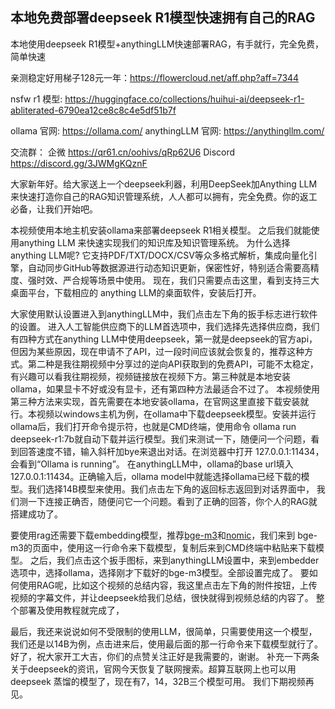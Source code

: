 ## 本地免费部署deepseek R1模型快速拥有自己的RAG

本地使用deepseek R1模型+anythingLLM快速部署RAG，有手就行，完全免费，简单快速

亲测稳定好用梯子128元一年：https://flowercloud.net/aff.php?aff=7344

nsfw r1 模型: https://huggingface.co/collections/huihui-ai/deepseek-r1-abliterated-6790ea12ce8c8c4e5df51b7f

ollama 官网: https://ollama.com/
anythingLLM 官网: https://anythingllm.com/


交流群：
企微  https://qr61.cn/oohivs/qRp62U6
Discord https://discord.gg/3JWMgKQznF


大家新年好。给大家送上一个deepseek利器，利用DeepSeek加Anything LLM来快速打造你自己的RAG知识管理系统，人人都可以拥有，完全免费。你的返工必备，让我们开始吧。

本视频使用本地主机安装ollama来部署deepseek R1相关模型。
之后我们就能使用anything LLM 来快速实现我们的知识库及知识管理系统。
为什么选择anything LLM呢?
它支持PDF/TXT/DOCX/CSV等众多格式解析，集成向量化引擎，自动同步GitHub等数据源进行动态知识更新，保密性好，特别适合需要高精度、强时效、严合规等场景中使用。
现在，我们只需要点击这里，看到支持三大桌面平台，下载相应的 anything LLM的桌面软件，安装后打开。

大家使用默认设置进入到anythingLLM中，我们点击左下角的扳手标志进行软件的设置。
进入人工智能供应商下的LLM首选项中，我们选择先选择供应商，我们有四种方式在anything LLM中使用deepseek，第一就是deepseek的官方api，但因为某些原因，现在申请不了API，过一段时间应该就会恢复的，推荐这种方式。第二种是我往期视频中分享过的逆向API获取到的免费API，可能不太稳定，有兴趣可以看我往期视频，视频链接放在视频下方。第三种就是本地安装ollama，如果显卡不好或没有显卡，还有第四种方法最适合不过了。
本视频使用第三种方法来实现，首先需要在本地安装ollama，在官网这里直接下载安装就行。本视频以windows主机为例，在ollama中下载deepseek模型。安装并运行ollama后，我们打开命令提示符，也就是CMD终端，使用命令 ollama run deepseek-r1:7b就自动下载并运行模型。我们来测试一下，随便问一个问题，看到回答速度不错，输入斜杆加bye来退出对话。在浏览器中打开 127.0.0.1:11434，会看到“Ollama is running”。
在anythingLLM中，ollama的base url填入127.0.0.1:11434。正确输入后，ollama model中就能选择ollama已经下载的模型。我们选择14B模型来使用。我们点击左下角的返回标志返回到对话界面中，
我们测一下连接正确否，随便问它一个问题。看到了正确的回答，你个人的RAG就搭建成功了。

要使用rag还需要下载embedding模型，推荐[bge-m3](https://ollama.com/library/bge-m3)和[nomic](https://ollama.com/library/nomic-embed-text)，我们来到 bge-m3的页面中，使用这一行命令来下载模型，复制后来到CMD终端中粘贴来下载模型。
之后，我们点击这个扳手图标，来到anythingLLM设置中，来到embedder选项中，选择ollama，选择刚才下载好的bge-m3模型。全部设置完成了。
要如何使用RAG呢，比如这个视频的总结内容，我这里点击左下角的附件按钮，上传视频的字幕文件，并让deepseek给我们总结，很快就得到视频总结的内容了。
整个部署及使用教程就完成了，

最后，我还来说说如何不受限制的使用LLM，很简单，只需要使用这一个模型，我们还是以14B为例，点击进来后，使用最后面的那一行命令来下载模型就行了。
好了，祝大家开工大吉，你们的点赞关注正好是我需要的，谢谢。
补充一下两条关于deepseek的资讯，官网今天恢复了联网搜索。超算互联网上也可以用deepseek 蒸馏的模型了，现在有7，14，32B三个模型可用。
我们下期视频再见。

